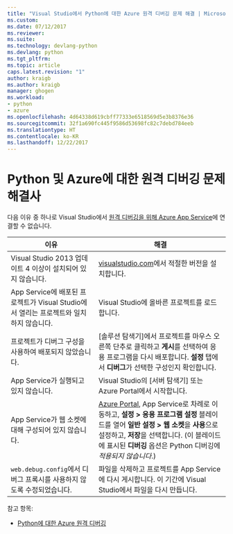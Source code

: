 ```yaml
---
title: "Visual Studio에서 Python에 대한 Azure 원격 디버깅 문제 해결 | Microsoft Docs"
ms.custom: 
ms.date: 07/12/2017
ms.reviewer: 
ms.suite: 
ms.technology: devlang-python
ms.devlang: python
ms.tgt_pltfrm: 
ms.topic: article
caps.latest.revision: "1"
author: kraigb
ms.author: kraigb
manager: ghogen
ms.workload:
- python
- azure
ms.openlocfilehash: 4d64338d619cbff77333e6518569d5e3b8376e36
ms.sourcegitcommit: 32f1a690fc445f9586d53698fc82c7debd784eeb
ms.translationtype: HT
ms.contentlocale: ko-KR
ms.lasthandoff: 12/22/2017
---
```

# <a name="remote-debugging-rroubleshooter-for-python-and-azure"></a>Python 및 Azure에 대한 원격 디버깅 문제 해결사

다음 이유 중 하나로 Visual Studio에서 [원격 디버깅을 위해 Azure App Service](debugging-azure-remote.md)에 연결할 수 없습니다.

| 이유 | 해결 |
| --- | --- |
| Visual Studio 2013 업데이트 4 이상이 설치되어 있지 않습니다. | [visualstudio.com](https://www.visualstudio.com/downloads/)에서 적절한 버전을 설치합니다. | 
| App Service에 배포된 프로젝트가 Visual Studio에서 열리는 프로젝트와 일치하지 않습니다. | Visual Studio에 올바른 프로젝트를 로드합니다. |
| 프로젝트가 디버그 구성을 사용하여 배포되지 않았습니다. | [솔루션 탐색기]에서 프로젝트를 마우스 오른쪽 단추로 클릭하고 **게시**를 선택하여 응용 프로그램을 다시 배포합니다. **설정** 탭에서 **디버그**가 선택한 구성인지 확인합니다. |
| App Service가 실행되고 있지 않습니다. | Visual Studio의 [서버 탐색기] 또는 Azure Portal에서 시작합니다. |
| App Service가 웹 소켓에 대해 구성되어 있지 않습니다. | [Azure Portal](https://portal.azure.com), App Service로 차례로 이동하고, **설정 > 응용 프로그램 설정** 블레이드를 열어 **일반 설정 > 웹 소켓**을 **사용**으로 설정하고, **저장**을 선택합니다. (이 블레이드에 표시된 **디버깅** 옵션은 Python 디버깅에 *적용되지 않습니다*.) |
| `web.debug.config`에서 디버그 프록시를 사용하지 않도록 수정되었습니다. | 파일을 삭제하고 프로젝트를 App Service에 다시 게시합니다. 이 기간에 Visual Studio에서 파일을 다시 만듭니다. |

참고 항목:

- [Python에 대한 Azure 원격 디버깅](debugging-azure-remote.md)
